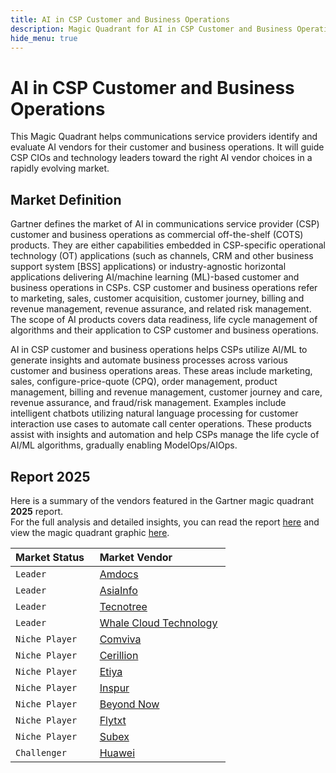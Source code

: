 ```yaml
---
title: AI in CSP Customer and Business Operations
description: Magic Quadrant for AI in CSP Customer and Business Operations
hide_menu: true
---
```


# AI in CSP Customer and Business Operations

This Magic Quadrant helps communications service providers identify and evaluate AI vendors for their customer and business operations. It will guide CSP CIOs and technology leaders toward the right AI vendor choices in a rapidly evolving market.

## Market Definition

Gartner defines the market of AI in communications service provider (CSP) customer and business operations as commercial off-the-shelf (COTS) products. They are either capabilities embedded in CSP-specific operational technology (OT) applications (such as channels, CRM and other business support system [BSS] applications) or industry-agnostic horizontal applications delivering AI/machine learning (ML)-based customer and business operations in CSPs. CSP customer and business operations refer to marketing, sales, customer acquisition, customer journey, billing and revenue management, revenue assurance, and related risk management. The scope of AI products covers data readiness, life cycle management of algorithms and their application to CSP customer and business operations.

AI in CSP customer and business operations helps CSPs utilize AI/ML to generate insights and automate business processes across various customer and business operations areas. These areas include marketing, sales, configure-price-quote (CPQ), order management, product management, billing and revenue management, customer journey and care, revenue assurance, and fraud/risk management. Examples include intelligent chatbots utilizing natural language processing for customer interaction use cases to automate call center operations. These products assist with insights and automation and help CSPs manage the life cycle of AI/ML algorithms, gradually enabling ModelOps/AIOps.

## Report 2025

Here is a summary of the vendors featured in the Gartner magic quadrant **2025** report. <br/>For the full analysis and detailed insights, you can read the report
<a href="/docs/2025/ai-in-csp-customer-and-business-operations.pdf" target="_blank" rel="noopener noreferrer">here</a>
and view the magic quadrant graphic
<a href="/docs/2025/ai-in-csp-customer-and-business-operations.png" target="_blank" rel="noopener noreferrer">here</a>.

| Market Status   | Market Vendor                                                |
| --------------- | ------------------------------------------------------------ |
| `Leader`        | [Amdocs](/vendors/amdocs.md)                                 |
| `Leader`        | [AsiaInfo](/vendors/asiainfo.md)                             |
| `Leader`        | [Tecnotree](/vendors/tecnotree.md)                           |
| `Leader`        | [Whale Cloud Technology](/vendors/whale-cloud-technology.md) |
| `Niche Player`  | [Comviva](/vendors/comviva.md)                               |
| `Niche Player`  | [Cerillion](/vendors/cerillion.md)                           |
| `Niche Player`  | [Etiya](/vendors/etiya.md)                                   |
| `Niche Player`  | [Inspur](/vendors/inspur.md)                                 |
| `Niche Player`  | [Beyond Now](/vendors/beyond-now.md)                         |
| `Niche Player`  | [Flytxt](/vendors/flytxt.md)                                 |
| `Niche Player`  | [Subex](/vendors/subex.md)                                   |
| `Challenger`    | [Huawei](/vendors/huawei.md)                                 |
